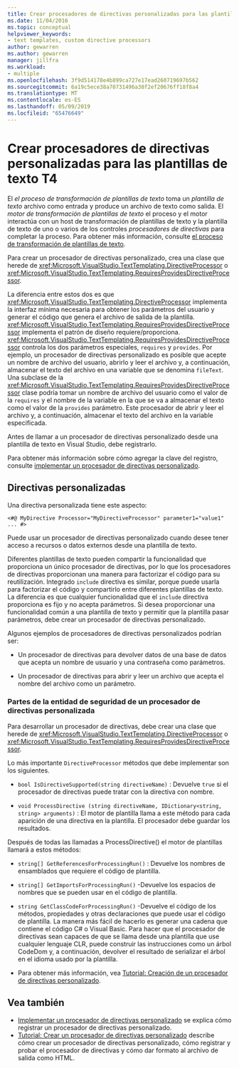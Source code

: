```yaml
---
title: Crear procesadores de directivas personalizadas para las plantillas de texto T4
ms.date: 11/04/2016
ms.topic: conceptual
helpviewer_keywords:
- text templates, custom directive processors
author: gewarren
ms.author: gewarren
manager: jillfra
ms.workload:
- multiple
ms.openlocfilehash: 3f9d514178e4b899ca727e17ead260719697b562
ms.sourcegitcommit: 6a19c5ece38a70731496a38f2ef20676ff18f8a4
ms.translationtype: MT
ms.contentlocale: es-ES
ms.lasthandoff: 05/09/2019
ms.locfileid: "65476649"
---
```

# <a name="create-custom-t4-text-template-directive-processors"></a>Crear procesadores de directivas personalizadas para las plantillas de texto T4

El *el proceso de transformación de plantillas de texto* toma un *plantilla de texto* archivo como entrada y produce un archivo de texto como salida. El *motor de transformación de plantillas de texto* el proceso y el motor interactúa con un host de transformación de plantillas de texto y la plantilla de texto de uno o varios de los controles *procesadores de directivas* para completar la proceso. Para obtener más información, consulte [el proceso de transformación de plantillas de texto](../modeling/the-text-template-transformation-process.md).

Para crear un procesador de directivas personalizado, crea una clase que herede de <xref:Microsoft.VisualStudio.TextTemplating.DirectiveProcessor> o <xref:Microsoft.VisualStudio.TextTemplating.RequiresProvidesDirectiveProcessor>.

La diferencia entre estos dos es que <xref:Microsoft.VisualStudio.TextTemplating.DirectiveProcessor> implementa la interfaz mínima necesaria para obtener los parámetros del usuario y generar el código que genera el archivo de salida de la plantilla. <xref:Microsoft.VisualStudio.TextTemplating.RequiresProvidesDirectiveProcessor> implementa el patrón de diseño requiere/proporciona. <xref:Microsoft.VisualStudio.TextTemplating.RequiresProvidesDirectiveProcessor> controla los dos parámetros especiales, `requires` y `provides`.  Por ejemplo, un procesador de directivas personalizado es posible que acepte un nombre de archivo del usuario, abrirlo y leer el archivo y, a continuación, almacenar el texto del archivo en una variable que se denomina `fileText`. Una subclase de la <xref:Microsoft.VisualStudio.TextTemplating.RequiresProvidesDirectiveProcessor> clase podría tomar un nombre de archivo del usuario como el valor de la `requires` y el nombre de la variable en la que se va a almacenar el texto como el valor de la `provides` parámetro. Este procesador de abrir y leer el archivo y, a continuación, almacenar el texto del archivo en la variable especificada.

Antes de llamar a un procesador de directivas personalizado desde una plantilla de texto en Visual Studio, debe registrarlo.

Para obtener más información sobre cómo agregar la clave del registro, consulte [implementar un procesador de directivas personalizado](../modeling/deploying-a-custom-directive-processor.md).

## <a name="custom-directives"></a>Directivas personalizadas

Una directiva personalizada tiene este aspecto:

`<#@ MyDirective Processor="MyDirectiveProcessor" parameter1="value1" ... #>`

Puede usar un procesador de directivas personalizado cuando desee tener acceso a recursos o datos externos desde una plantilla de texto.

Diferentes plantillas de texto pueden compartir la funcionalidad que proporciona un único procesador de directivas, por lo que los procesadores de directivas proporcionan una manera para factorizar el código para su reutilización. Integrado `include` directiva es similar, porque puede usarla para factorizar el código y compartirlo entre diferentes plantillas de texto. La diferencia es que cualquier funcionalidad que el `include` directiva proporciona es fijo y no acepta parámetros. Si desea proporcionar una funcionalidad común a una plantilla de texto y permitir que la plantilla pasar parámetros, debe crear un procesador de directivas personalizado.

Algunos ejemplos de procesadores de directivas personalizados podrían ser:

- Un procesador de directivas para devolver datos de una base de datos que acepta un nombre de usuario y una contraseña como parámetros.

- Un procesador de directivas para abrir y leer un archivo que acepta el nombre del archivo como un parámetro.

### <a name="principal-parts-of-a-custom-directive-processor"></a>Partes de la entidad de seguridad de un procesador de directivas personalizada

Para desarrollar un procesador de directivas, debe crear una clase que herede de <xref:Microsoft.VisualStudio.TextTemplating.DirectiveProcessor> o <xref:Microsoft.VisualStudio.TextTemplating.RequiresProvidesDirectiveProcessor>.

Lo más importante `DirectiveProcessor` métodos que debe implementar son los siguientes.

- `bool IsDirectiveSupported(string directiveName)` : Devuelve `true` si el procesador de directivas puede tratar con la directiva con nombre.

- `void ProcessDirective (string directiveName, IDictionary<string, string> arguments)` : El motor de plantilla llama a este método para cada aparición de una directiva en la plantilla. El procesador debe guardar los resultados.

Después de todas las llamadas a ProcessDirective() el motor de plantillas llamará a estos métodos:

- `string[] GetReferencesForProcessingRun()` : Devuelve los nombres de ensamblados que requiere el código de plantilla.

- `string[] GetImportsForProcessingRun()` -Devuelve los espacios de nombres que se pueden usar en el código de plantilla.

- `string GetClassCodeForProcessingRun()` -Devuelve el código de los métodos, propiedades y otras declaraciones que puede usar el código de plantilla. La manera más fácil de hacerlo es generar una cadena que contiene el código C# o Visual Basic. Para hacer que el procesador de directivas sean capaces de que se llama desde una plantilla que use cualquier lenguaje CLR, puede construir las instrucciones como un árbol CodeDom y, a continuación, devolver el resultado de serializar el árbol en el idioma usado por la plantilla.

- Para obtener más información, vea [Tutorial: Creación de un procesador de directivas personalizado](../modeling/walkthrough-creating-a-custom-directive-processor.md).

## <a name="see-also"></a>Vea también

- [Implementar un procesador de directivas personalizado](../modeling/deploying-a-custom-directive-processor.md) se explica cómo registrar un procesador de directivas personalizado.
- [Tutorial: Crear un procesador de directivas personalizado](../modeling/walkthrough-creating-a-custom-directive-processor.md) describe cómo crear un procesador de directivas personalizado, cómo registrar y probar el procesador de directivas y cómo dar formato al archivo de salida como HTML.